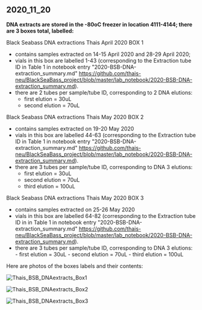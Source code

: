 ## 2020_11_20

**DNA extracts are stored in the -80oC freezer in location 4111-4144; there are 3 boxes total, labelled:**

Black Seabass DNA extractions Thais April 2020 BOX 1
  - contains samples extracted on 14-15 April 2020 and 28-29 April 2020;
  - vials in this box are labelled 1-43 (corresponding to the Extraction tube ID in Table 1 in notebook entry "2020-BSB-DNA-extraction_summary.md" https://github.com/thais-neu/BlackSeaBass_project/blob/master/lab_notebook/2020-BSB-DNA-extraction_summary.md). 
  - there are 2 tubes per sample/tube ID, corresponding to 2 DNA elutions:
    - first elution = 30uL
    - second elution = 70uL

Black Seabass DNA extractions Thais May 2020 BOX 2
  - contains samples extracted on 19-20 May 2020
  - vials in this box are labelled 44-63 (corresponding to the Extraction tube ID in Table 1 in notebook entry "2020-BSB-DNA-extraction_summary.md" https://github.com/thais-neu/BlackSeaBass_project/blob/master/lab_notebook/2020-BSB-DNA-extraction_summary.md). 
  - there are 3 tubes per sample/tube ID, corresponding to DNA 3 elutions:
    - first elution = 30uL
    - second elution = 70uL
    - third elution = 100uL
    
      
Black Seabass DNA extractions Thais May 2020 BOX 3
  - contains samples extracted on 25-26 May 2020
   - vials in this box are labelled 64-82 (corresponding to the Extraction tube ID in in Table 1 in notebook entry "2020-BSB-DNA-extraction_summary.md" https://github.com/thais-neu/BlackSeaBass_project/blob/master/lab_notebook/2020-BSB-DNA-extraction_summary.md). 
   - there are 3 tubes per sample/tube ID, corresponding to DNA 3 elutions:
    - first elution = 30uL
    - second elution = 70uL
    - third elution = 100uL

Here are photos of the boxes labels and their contents:

![Thais_BSB_DNAextracts_Box1](https://github.com/thais-neu/BlackSeaBass_project/blob/master/lab_notebook/img/BSB-DNAextracts-Box1.PNG)

![Thais_BSB_DNAextracts_Box2](https://github.com/thais-neu/BlackSeaBass_project/blob/master/lab_notebook/img/BSB-DNAextracts-Box2.PNG)

![Thais_BSB_DNAextracts_Box3](https://github.com/thais-neu/BlackSeaBass_project/blob/master/lab_notebook/img/BSB-DNAextracts-Box3.PNG)

